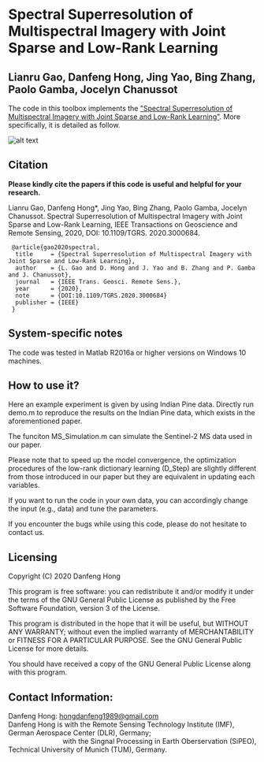 # Spectral Superresolution of Multispectral Imagery with Joint Sparse and Low-Rank Learning 

Lianru Gao, Danfeng Hong, Jing Yao, Bing Zhang, Paolo Gamba, Jocelyn Chanussot
---------------------

The code in this toolbox implements the ["Spectral Superresolution of Multispectral Imagery with Joint Sparse and Low-Rank Learning"](https://ieeexplore.ieee.org/document/9120344).
More specifically, it is detailed as follow.

![alt text](./Motivations.png)

Citation
---------------------

**Please kindly cite the papers if this code is useful and helpful for your research.**

Lianru Gao, Danfeng Hong*, Jing Yao, Bing Zhang, Paolo Gamba, Jocelyn Chanussot. Spectral Superresolution of Multispectral Imagery with Joint Sparse and Low-Rank Learning, IEEE Transactions on Geoscience and Remote Sensing, 2020, DOI: 10.1109/TGRS. 2020.3000684.

     @article{gao2020spectral,
      title     = {Spectral Superresolution of Multispectral Imagery with Joint Sparse and Low-Rank Learning},
      author    = {L. Gao and D. Hong and J. Yao and B. Zhang and P. Gamba and J. Chanussot},
      journal   = {IEEE Trans. Geosci. Remote Sens.}, 
      year      = {2020},
      note      = {DOI:10.1109/TGRS.2020.3000684}
      publisher = {IEEE}
     }


System-specific notes
---------------------
The code was tested in Matlab R2016a or higher versions on Windows 10 machines.

How to use it?
---------------------

Here an example experiment is given by using Indian Pine data. Directly run demo.m to reproduce the results on the Indian Pine data, which exists in the aforementioned paper.  

The funciton MS_Simulation.m can simulate the Sentinel-2 MS data used in our paper.

Please note that to speed up the model convergence, the optimization procedures of the low-rank dictionary learning (D_Step) are slightly different from those introduced in our paper but they are equivalent in updating each variables.

If you want to run the code in your own data, you can accordingly change the input (e.g., data) and tune the parameters.

If you encounter the bugs while using this code, please do not hesitate to contact us.


Licensing
---------

Copyright (C) 2020 Danfeng Hong

This program is free software: you can redistribute it and/or modify it under the terms of the GNU General Public License as published by the Free Software Foundation, version 3 of the License.

This program is distributed in the hope that it will be useful, but WITHOUT ANY WARRANTY; without even the implied warranty of MERCHANTABILITY or FITNESS FOR A PARTICULAR PURPOSE. See the GNU General Public License for more details.

You should have received a copy of the GNU General Public License along with this program.

Contact Information:
--------------------

Danfeng Hong: hongdanfeng1989@gmail.com<br>
Danfeng Hong is with the Remote Sensing Technology Institute (IMF), German Aerospace Center (DLR), Germany; <br>
&nbsp; &nbsp; &nbsp; &nbsp; &nbsp; &nbsp; &nbsp; &nbsp; &nbsp; &nbsp; &nbsp; &nbsp; &nbsp; &nbsp; with the Singnal Processing in Earth Oberservation (SiPEO), Technical University of Munich (TUM), Germany. 
